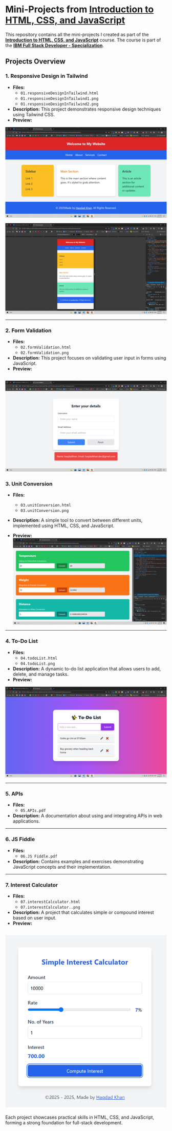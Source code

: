 # Mini-Projects from [Introduction to HTML, CSS, and JavaScript](https://www.coursera.org/learn/introduction-html-css-javascript)

This repository contains all the mini-projects I created as part of the **[Introduction to HTML, CSS, and JavaScript](https://www.coursera.org/learn/introduction-html-css-javascript)** course. The course is part of the **[IBM Full Stack Developer - Specialization](https://www.coursera.org/professional-certificates/ibm-full-stack-javascript-developer)**.

## Projects Overview

### 1. Responsive Design in Tailwind
- **Files:**
  - `01.responsiveDesignInTailwind.html`
  - `01.responsiveDesignInTailwind1.png`
  - `01.responsiveDesignInTailwind2.png`
- **Description:** This project demonstrates responsive design techniques using Tailwind CSS.
- **Preview:**

![Responsive Design Preview 1](./01.%20responsiveDesignInTailwind1.png)

![Responsive Design Preview 2](./01.%20responsiveDesignInTailwind2.png)

---

### 2. Form Validation
- **Files:**
  - `02.formValidation.html`
  - `02.formValidation.png`
- **Description:** This project focuses on validating user input in forms using JavaScript.
- **Preview:**

![Form Validation Preview](./02.%20formValidation.png)
---

### 3. Unit Conversion
- **Files:**
  - `03.unitConversion.html`
  - `03.unitConversion.png`
- **Description:** A simple tool to convert between different units, implemented using HTML, CSS, and JavaScript.

- **Preview:**
![Unit Conversion Preview](./03.%20unitConversion.png)

---

### 4. To-Do List
- **Files:**
  - `04.todoList.html`
  - `04.todoList.png`
- **Description:** A dynamic to-do list application that allows users to add, delete, and manage tasks.
- **Preview:**

![To-Do List Preview](./04.%20todoList.png)

---

### 5. APIs
- **Files:**
  - `05.APIs.pdf`
- **Description:** A documentation about using and integrating APIs in web applications.

---

### 6. JS Fiddle
- **Files:**
  - `06.JS Fiddle.pdf`
- **Description:** Contains examples and exercises demonstrating JavaScript concepts and their implementation.

---

### 7. Interest Calculator
- **Files:**
  - `07.interestCalculator.html`
  - `07.interestCalculator..png`
- **Description:** A project that calculates simple or compound interest based on user input.
- **Preview:**

![To-Do List Preview](./07.%20interesCalculator.png)
---

Each project showcases practical skills in HTML, CSS, and JavaScript, forming a strong foundation for full-stack development.
